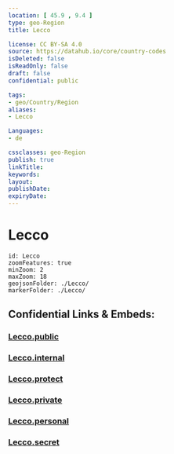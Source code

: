```yaml
---
location: [ 45.9 , 9.4 ] 
type: geo-Region
title: Lecco

license: CC BY-SA 4.0
source: https://datahub.io/core/country-codes
isDeleted: false
isReadOnly: false
draft: false
confidential: public

tags:
- geo/Country/Region
aliases:
- Lecco

Languages:
- de

cssclasses: geo-Region
publish: true
linkTitle: 
keywords: 
layout: 
publishDate: 
expiryDate: 
---
```


# Lecco

```leaflet
id: Lecco
zoomFeatures: true 
minZoom: 2 
maxZoom: 18
geojsonFolder: ./Lecco/
markerFolder: ./Lecco/
```


## Confidential Links & Embeds: 

### [Lecco.public](/_public/\Earth\Continent\Europe\Europe~South\Italy\regions~Italy\LombardyLecco.public.md) 

### [Lecco.internal](/_internal/\Earth\Continent\Europe\Europe~South\Italy\regions~Italy\LombardyLecco.internal.md) 

### [Lecco.protect](/_protect/\Earth\Continent\Europe\Europe~South\Italy\regions~Italy\LombardyLecco.protect.md) 

### [Lecco.private](/_private/\Earth\Continent\Europe\Europe~South\Italy\regions~Italy\LombardyLecco.private.md) 

### [Lecco.personal](/_personal/\Earth\Continent\Europe\Europe~South\Italy\regions~Italy\LombardyLecco.personal.md) 

### [Lecco.secret](/_secret/\Earth\Continent\Europe\Europe~South\Italy\regions~Italy\LombardyLecco.secret.md)

